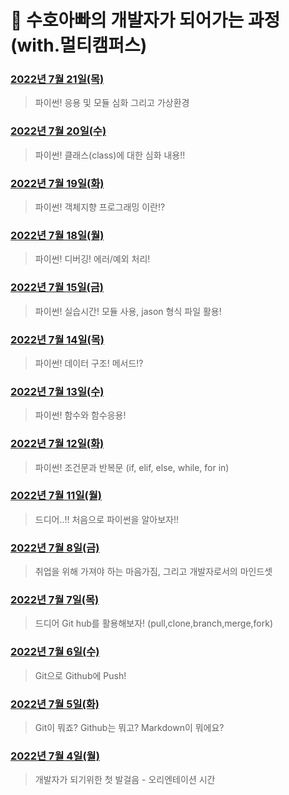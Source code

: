 # 👊 수호아빠의 개발자가 되어가는 과정 (with.멀티캠퍼스)



### [2022년 7월 21일(목)](./202207/220720/220720.md)

> 파이썬! 응용 및 모듈 심화 그리고 가상환경

### [2022년 7월 20일(수)](./202207/220720/220720.md)

> 파이썬! 클래스(class)에 대한 심화 내용!!

### [2022년 7월 19일(화)](./202207/220719/220719.md)

> 파이썬! 객체지향 프로그래밍 이란!?

### [2022년 7월 18일(월)](./202207/220718/220718.md)

> 파이썬! 디버깅! 에러/예외 처리!

### [2022년 7월 15일(금)](./202207/220715/220715.md)

> 파이썬! 실습시간! 모듈 사용, jason 형식 파일 활용!

### [2022년 7월 14일(목)](./202207/220714/220714.md)

> 파이썬! 데이터 구조! 메서드!?

### [2022년 7월 13일(수)](./202207/220713/220713.md)

> 파이썬! 함수와 함수응용!

### [2022년 7월 12일(화)](./202207/220712/220712.md)

> 파이썬! 조건문과 반복문 (if, elif, else, while, for in)

### [2022년 7월 11일(월)](./202207/220711/220711.md)

> 드디어..!! 처음으로 파이썬을 알아보자!!

### [2022년 7월 8일(금)](./202207/220708/220708.md)

> 취업을 위해 가져야 하는 마음가짐, 그리고 개발자로서의 마인드셋

### [2022년 7월 7일(목)](./202207/220707/220707.md)

> 드디어 Git hub를 활용해보자! (pull,clone,branch,merge,fork)

### [2022년 7월 6일(수)](./202207/220706/220706.md)

> Git으로 Github에 Push!

### [2022년 7월 5일(화)](./202207/220705/20220705.md)

> Git이 뭐죠? Github는 뭐고? Markdown이 뭐에요?

### [2022년 7월 4일(월)](./202207/220704/20220704.md)

> 개발자가 되기위한 첫 발걸음 - 오리엔테이션 시간
